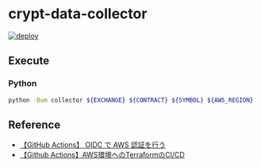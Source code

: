 # crypt-data-collector

[![deploy](https://github.com/XxxKMSxxX/Cryptra-Collector/actions/workflows/deploy.yml/badge.svg)](https://github.com/XxxKMSxxX/Cryptra-Collector/actions/workflows/deploy.yml)

## Execute

### Python

```bash
python -Bum collector ${EXCHANGE} ${CONTRACT} ${SYMBOL} ${AWS_REGION}
```

## Reference

- [【GitHub Actions】 OIDC で AWS 認証を行う](https://zenn.dev/yn26/articles/df05547c44b379)
- [【Github Actions】AWS環境へのTerraformのCI/CD](https://zenn.dev/yn26/articles/3429b834bb0e42)
